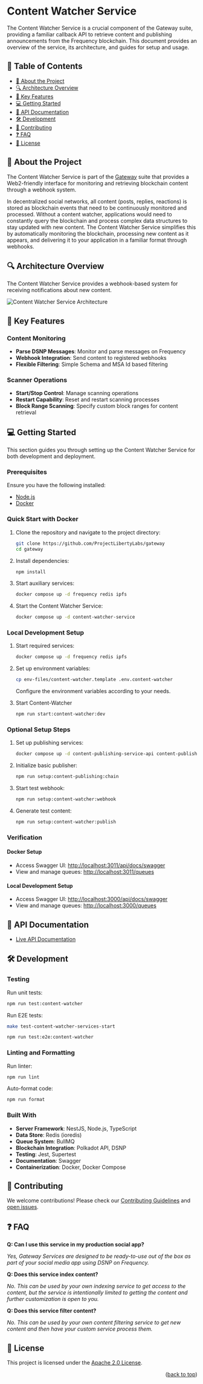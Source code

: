 # Content Watcher Service

The Content Watcher Service is a crucial component of the Gateway suite, providing a familiar callback API to retrieve content and publishing announcements from the Frequency blockchain. This document provides an overview of the service, its architecture, and guides for setup and usage.

## 📗 Table of Contents

- [📖 About the Project](#about-project)
- [🔍 Architecture Overview](#architecture-overview)
- [🔑 Key Features](#key-features)
- [💻 Getting Started](#getting-started)
- [🚀 API Documentation](#api-documentation)
- [🛠 Development](#development)
- [🤝 Contributing](#contributing)
- [❓ FAQ](#faq)
- [📝 License](#license)

## 📖 About the Project <a name="about-project"></a>

The Content Watcher Service is part of the [Gateway](https://github.com/ProjectLibertyLabs/gateway) suite that provides a Web2-friendly interface for monitoring and retrieving blockchain content through a webhook system.

In decentralized social networks, all content (posts, replies, reactions) is stored as blockchain events that need to be continuously monitored and processed. Without a content watcher, applications would need to constantly query the blockchain and process complex data structures to stay updated with new content. The Content Watcher Service simplifies this by automatically monitoring the blockchain, processing new content as it appears, and delivering it to your application in a familiar format through webhooks.

## 🔍 Architecture Overview <a name="architecture-overview"></a>

The Content Watcher Service provides a webhook-based system for receiving notifications about new content.

![Content Watcher Service Architecture](./content_watcher_service_arch.drawio.png)

## 🔑 Key Features <a name="key-features"></a>

### Content Monitoring
- **Parse DSNP Messages**: Monitor and parse messages on Frequency
- **Webhook Integration**: Send content to registered webhooks
- **Flexible Filtering**: Simple Schema and MSA Id based filtering

### Scanner Operations
- **Start/Stop Control**: Manage scanning operations
- **Restart Capability**: Reset and restart scanning processes
- **Block Range Scanning**: Specify custom block ranges for content retrieval

## 💻 Getting Started <a name="getting-started"></a>

This section guides you through setting up the Content Watcher Service for both development and deployment.

### Prerequisites

Ensure you have the following installed:
- [Node.js](https://nodejs.org)
- [Docker](https://docs.docker.com/get-docker/)

### Quick Start with Docker

1. Clone the repository and navigate to the project directory:
   ```bash
   git clone https://github.com/ProjectLibertyLabs/gateway
   cd gateway
   ```

2. Install dependencies:
   ```bash
   npm install
   ```

3. Start auxiliary services:
   ```bash
   docker compose up -d frequency redis ipfs
   ```

4. Start the Content Watcher Service:
   ```bash
   docker compose up -d content-watcher-service
   ```

### Local Development Setup

1. Start required services:
   ```bash
   docker compose up -d frequency redis ipfs
   ```

2. Set up environment variables:
   ```bash
   cp env-files/content-watcher.template .env.content-watcher
   ```
   Configure the environment variables according to your needs.

2. Start Content-Watcher
   ```bash
   npm run start:content-watcher:dev
   ```

### Optional Setup Steps

1. Set up publishing services:
   ```bash
   docker compose up -d content-publishing-service-api content-publishing-service-worker
   ```

2. Initialize basic publisher:
   ```bash
   npm run setup:content-publishing:chain
   ```

3. Start test webhook:
   ```bash
   npm run setup:content-watcher:webhook
   ```

4. Generate test content:
   ```bash
   npm run setup:content-watcher:publish
   ```

### Verification

#### Docker Setup
- Access Swagger UI: [http://localhost:3011/api/docs/swagger](http://localhost:3014/api/docs/swagger)
- View and manage queues: [http://localhost:3011/queues](http://localhost:3014/queues)

#### Local Development Setup
- Access Swagger UI: [http://localhost:3000/api/docs/swagger](http://localhost:3000/api/docs/swagger)
- View and manage queues: [http://localhost:3000/queues](http://localhost:3000/queues)

## 🚀 API Documentation <a name="api-documentation"></a>

- [Live API Documentation](https://projectlibertylabs.github.io/gateway/)


## 🛠 Development <a name="development"></a>

### Testing

Run unit tests:
```bash
npm run test:content-watcher
```

Run E2E tests:
```bash
make test-content-watcher-services-start

npm run test:e2e:content-watcher
```

### Linting and Formatting

Run linter:
```bash
npm run lint
```

Auto-format code:
```bash
npm run format
```

### Built With

- **Server Framework**: NestJS, Node.js, TypeScript
- **Data Store**: Redis (ioredis)
- **Queue System**: BullMQ
- **Blockchain Integration**: Polkadot API, DSNP
- **Testing**: Jest, Supertest
- **Documentation**: Swagger
- **Containerization**: Docker, Docker Compose

## 🤝 Contributing <a name="contributing"></a>

We welcome contributions! Please check our [Contributing Guidelines](https://github.com/ProjectLibertyLabs/gateway/blob/main/CONTRIBUTING.md) and [open issues](https://github.com/ProjectLibertyLabs/gateway/issues).

## ❓ FAQ <a name="faq"></a>

**Q: Can I use this service in my production social app?**

_Yes, Gateway Services are designed to be ready-to-use out of the box as part of your social media app using DSNP on Frequency._

**Q: Does this service index content?**

_No. This can be used by your own indexing service to get access to the content, but the service is intentionally limited to getting the content and further customization is open to you._

**Q: Does this service filter content?**

_No. This can be used by your own content filtering service to get new content and then have your custom service process them._

## 📝 License <a name="license"></a>

This project is licensed under the [Apache 2.0 License](./LICENSE).

<p align="right">(<a href="#-table-of-contents">back to top</a>)</p>

